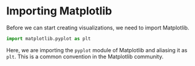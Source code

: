 # Importing Matplotlib

Before we can start creating visualizations, we need to import Matplotlib.

```python
import matplotlib.pyplot as plt
```

Here, we are importing the `pyplot` module of Matplotlib and aliasing it as `plt`. This is a common convention in the Matplotlib community.
